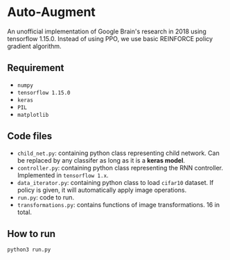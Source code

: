 # Auto-Augment
An unofficial implementation of Google Brain's research in 2018 using tensorflow 1.15.0. Instead of using PPO, we use basic REINFORCE policy gradient algorithm.

## Requirement
- `numpy`
- `tensorflow 1.15.0`
- `keras`
- `PIL`
- `matplotlib`

## Code files
- `child_net.py`: containing python class representing child network. Can be replaced by any classifer as long as it is a **keras model**.
- `controller.py`: containing python class representing the RNN controller. Implemented in `tensorflow 1.x`.
- `data_iterator.py`: containing python class to load `cifar10` dataset. If policy is given, it will automatically apply image operations.
- `run.py`: code to run.
- `transformations.py`: contains functions of image transformations. 16 in total.

## How to run
```
python3 run.py
```
